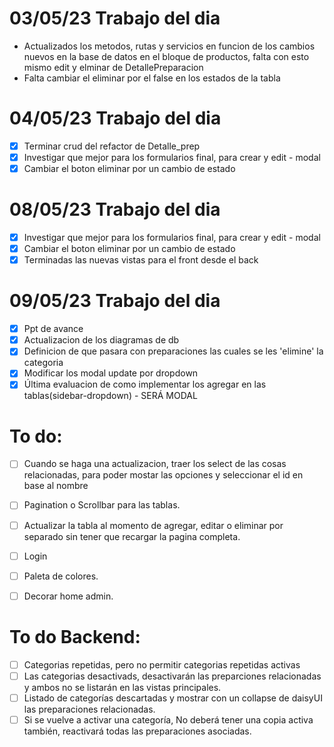 # 03/05/23 Trabajo del dia
- Actualizados los metodos, rutas y servicios en funcion de los cambios nuevos en la base de datos en el bloque de productos, falta con esto mismo edit y elminar de DetallePreparacion
- Falta cambiar el eliminar por el false en los estados de la tabla

# 04/05/23 Trabajo del dia
- [x] Terminar crud del refactor de Detalle_prep
- [x] Investigar que mejor para los formularios final, para crear y edit - modal
- [x] Cambiar el boton eliminar por un cambio de estado

# 08/05/23 Trabajo del dia
- [x] Investigar que mejor para los formularios final, para crear y edit - modal
- [x] Cambiar el boton eliminar por un cambio de estado
- [x] Terminadas las nuevas vistas para el front desde el back

# 09/05/23 Trabajo del dia
- [x] Ppt de avance
- [x] Actualizacion de los diagramas de db
- [x] Definicion de que pasara con preparaciones las cuales se les 'elimine' la categoria
- [x] Modificar los modal update por dropdown
- [x] Última evaluacion de como implementar los agregar en las tablas(sidebar-dropdown) - SERÁ MODAL

# To do:
- [ ] Cuando se haga una actualizacion, traer los select de las cosas relacionadas,
      para poder mostar las opciones y seleccionar el id en base al nombre
- [ ] Pagination o Scrollbar para las tablas.

- [ ] Actualizar la tabla al momento de agregar, editar o eliminar por separado sin tener que recargar la pagina completa.
- [ ] Login
- [ ] Paleta de colores.
- [ ] Decorar home admin. 

# To do Backend: 
- [ ] Categorias repetidas, pero no permitir categorias repetidas activas
- [ ] Las categorias desactivads, desactivarán las preparciones relacionadas y ambos no se listarán en las vistas principales.
- [ ] Listado de categorías descartadas y mostrar con un collapse de daisyUI las preparaciones relacionadas.
- [ ] Si se vuelve a activar una categoría, No deberá tener una copia activa también, reactivará todas las preparaciones asociadas.